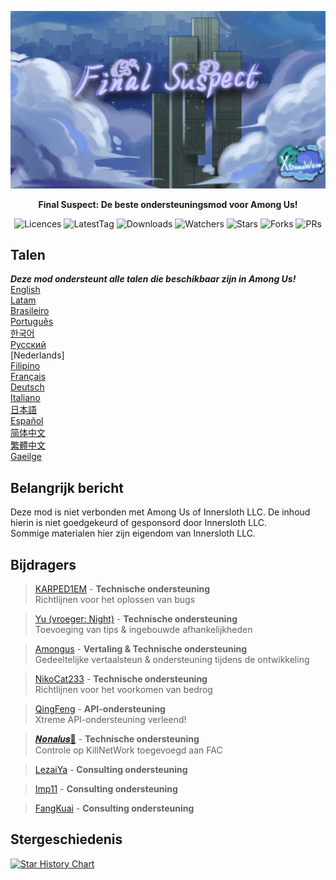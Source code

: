 ﻿<div align="center">

![FS-XW](Assets/LogoWithTeam.png)

**Final Suspect: De beste ondersteuningsmod voor Among Us!**

<img src="https://badgen.net/github/license/XtremeWave/FinalSuspect" alt="Licences">
<img src="https://badgen.net/github/tag/XtremeWave/FinalSuspect" alt="LatestTag">
<img src="https://badgen.net/github/assets-dl/XtremeWave/FinalSuspect" alt="Downloads">
<img src="https://badgen.net/github/watchers/XtremeWave/FinalSuspect" alt="Watchers">
<img src="https://badgen.net/github/stars/XtremeWave/FinalSuspect/" alt="Stars">
<img src="https://badgen.net/github/forks/XtremeWave/FinalSuspect" alt="Forks">
<img src="https://badgen.net/github/prs/XtremeWave/FinalSuspect" alt="PRs">

</div>

## Talen
***Deze mod ondersteunt alle talen die beschikbaar zijn in Among Us!***<br>
[English](../README.md) <br>
[Latam](README_es_LA.md)<br>
[Brasileiro](README_pt_BR.md)<br>
[Português](README_pt.md)<br>
[한국어](README_ko.md)<br>
[Русский](README_ru.md)<br>
[Nederlands]<br>
[Filipino](README_tl.md)<br>
[Français](README_fr.md)<br>
[Deutsch](README_de.md)<br>
[Italiano](README_it.md)<br>
[日本語](README_ja.md)<br>
[Español](README_es.md)<br>
[简体中文](../README_zh.md)<br>
[繁體中文](README_zh_CHT.md)<br>
[Gaeilge](README_ga.md)<br>

## Belangrijk bericht
Deze mod is niet verbonden met Among Us of Innersloth LLC. De inhoud hierin is niet goedgekeurd of gesponsord door Innersloth LLC.<br>
Sommige materialen hier zijn eigendom van Innersloth LLC.

## Bijdragers
>[KARPED1EM](https://github.com/KARPED1EM) - **Technische ondersteuning**<br>
>Richtlijnen voor het oplossen van bugs

>[Yu (vroeger: Night)](https://github.com/Night-GUA) - **Technische ondersteuning**<br>
>Toevoeging van tips & ingebouwde afhankelijkheden

>[Amongus](https://github.com/XiezibanWrite) - **Vertaling & Technische ondersteuning**<br>
>Gedeeltelijke vertaalsteun & ondersteuning tijdens de ontwikkeling

>[NikoCat233](https://github.com/NikoCat233) - **Technische ondersteuning**<br>
>Richtlijnen voor het voorkomen van bedrog

> [QingFeng](https://github.com/QingFeng-awa) - **API-ondersteuning**<br>
>Xtreme API-ondersteuning verleend!

>[𝑵𝒐𝒏𝒂𝒍𝒖𝒔🍥](https://github.com/Reborn5537) - **Technische ondersteuning**<br>
>Controle op KillNetWork toegevoegd aan FAC

>[LezaiYa](https://github.com/LezaiYa1) - **Consulting ondersteuning**

>[Imp11](https://github.com/dabao40) - **Consulting ondersteuning**

>[FangKuai](https://github.com/FangKuaiYa) - **Consulting ondersteuning**

## Stergeschiedenis
[![Star History Chart](https://api.star-history.com/svg?repos=XtremeWave/FinalSuspect&type=Date)](https://star-history.com/#XtremeWave/FinalSuspect&Date)